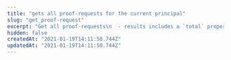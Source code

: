 ```yaml
---
title: "gets all proof-requests for the current principal"
slug: "get_proof-request"
excerpt: "Get all proof-requests\n  - results includes a `total` property that you can use to check if you need to page\n  - `skip` to specify your entry offset (default is `0`)\n  - `take` to adjust number of entries returned in request (default is `10`)"
hidden: false
createdAt: "2021-01-19T14:11:50.744Z"
updatedAt: "2021-01-19T14:11:50.744Z"
---
```

